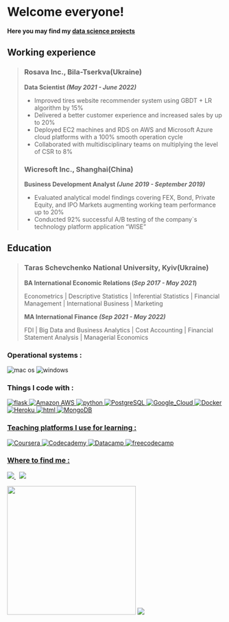 # Welcome everyone! 
**Here you may find my [data science projects](https://github.com/NikitaSmirnov22/SPICED_PROJECTS_2022)**


## Working experience
> ### Rosava Inc., Bila-Tserkva(Ukraine)
> 
> **Data Scientist *(May 2021 - June 2022)***
> 
> * Improved tires website recommender system using GBDT + LR algorithm by 15% 
> * Delivered a better customer experience and increased sales by up to 20%
> * Deployed EC2 machines and RDS on AWS and Microsoft Azure cloud platforms with a 100% smooth operation cycle
> * Collaborated with multidisciplinary teams on multiplying the level of CSR to 8%
> 
> ### Wicresoft Inc., Shanghai(China)
> 
> **Business Development Analyst *(June 2019 - September 2019)***
>
> * Evaluated analytical model findings covering FEX, Bond, Private Equity, and IPO Markets augmenting working team performance up to 20% 
> * Conducted 92% successful A/B testing of the company`s technology platform application “WISE”


## Education
> ### Taras Schevchenko National University, Kyiv(Ukraine)
> 
> **BA International Economic Relations (*Sep 2017 - May 2021*)**
> 
> Econometrics | Descriptive Statistics | Inferential Statistics | Financial Management | International Business | Marketing
> 
> **MA International Finance *(Sep 2021 - May 2022)***
>
> FDI | Big Data and Business Analytics | Cost Accounting | Financial Statement Analysis | Managerial Economics

### Operational systems :
<img alt="mac os" src="https://img.shields.io/badge/mac%20os-000000?style=for-the-badge&logo=apple&logoColor=white"> <img alt="windows" src="https://img.shields.io/badge/Windows-0078D6?style=for-the-badge&logo=windows&logoColor=white" /> 

### Things I code with :
 <a href="https://flask.palletsprojects.com/en/2.2.x/"><img alt="flask" src="https://img.shields.io/badge/Flask-000000?style=for-the-badge&logo=flask&logoColor=white" /> <a href="https://aws.amazon.com/de/free/?trk=7f46dc7a-cf36-47f2-8b7b-74dceeb857ff&sc_channel=ps&s_kwcid=AL!4422!3!560181736202!e!!g!!amazon%20aws&ef_id=CjwKCAjw9suYBhBIEiwA7iMhNL3Kl7lcljAFFZrsJrn_A9wv32xfICXgC_srJQqo-GEHipIJUQHOFRoCqrIQAvD_BwE:G:s&s_kwcid=AL!4422!3!560181736202!e!!g!!amazon%20aws"><img alt="Amazon AWS" src="https://img.shields.io/badge/Amazon_AWS-232F3E?style=for-the-badge&logo=amazon-aws&logoColor=white" /> <a href="https://www.python.org/"><img alt="python" src="https://img.shields.io/badge/Python-14354C?style=for-the-badge&logo=python&logoColor=white" /> <a href="https://www.postgresql.org/"><img alt="PostgreSQL" src="https://img.shields.io/badge/PostgreSQL-316192?style=for-the-badge&logo=postgresql&logoColor=white" /> <a href="https://cloud.google.com/gcp/?hl=de&utm_source=google&utm_medium=cpc&utm_campaign=emea-de-all-de-bkws-all-all-trial-e-gcp-1011340&utm_content=text-ad-none-any-DEV_c-CRE_495030364511-ADGP_Hybrid+%7C+BKWS+-+EXA+%7C+Txt+~+GCP+~+General%23v3-KWID_43700060393213364-kwd-6458750523-userloc_9061132&utm_term=KW_google%20cloud-NET_g-PLAC_&gclid=CjwKCAjw9suYBhBIEiwA7iMhNL354y3MAHGBU7YVsAYDgjr3NB1WTqi4xGjC6JREdmS2h_AQMjHl5RoCZ3AQAvD_BwE&gclsrc=aw.ds"> <img alt="Google_Cloud" src="https://img.shields.io/badge/Google_Cloud-4285F4?style=for-the-badge&logo=google-cloud&logoColor=white" /> <a href="https://www.docker.com/"><img alt="Docker" src="https://img.shields.io/badge/-Docker-46a2f1?style=for-the-badge&logo=docker&logoColor=white" /> <a href="https://dashboard.heroku.com/apps"><img alt="Heroku" src="https://img.shields.io/badge/Heroku-430098?style=for-the-badge&logo=heroku&logoColor=white" /> <a href="https://flask.palletsprojects.com/en/2.2.x/"> <img alt="html" src="https://img.shields.io/badge/HTML-239120?style=for-the-badge&logo=html5&logoColor=white" />  <a href="https://www.mongodb.com/cloud/atlas/lp/try2-de?utm_source=google&utm_campaign=gs_emea_germany_search_core_brand_atlas_desktop&utm_term=mongodb&utm_medium=cpc_paid_search&utm_ad=e&utm_ad_campaign_id=12212624524&adgroup=115749704783&gclid=CjwKCAjw9suYBhBIEiwA7iMhNKsL3eJyMBhH-b0gQcFXTu-KvcfIXOF2t0Sic6_m_4RjGJA3uqVUdxoCamYQAvD_BwE"> <img alt="MongoDB" src="https://img.shields.io/badge/MongoDB-4EA94B?style=for-the-badge&logo=mongodb&logoColor=white" /> 

### Teaching platforms I use for learning :
<a href="https://www.coursera.org/courseraplus/?utm_source=gg&utm_medium=sem&utm_campaign=04-CourseraPlus-EU&utm_content=B2C&campaignid=13520447723&adgroupid=124369969820&device=c&keyword=coursera&matchtype=b&network=g&devicemodel=&adpostion=&creativeid=527622276210&hide_mobile_promo&gclid=CjwKCAjw9suYBhBIEiwA7iMhNHYuDwog_ujR5Q53ZY6z85bLXZ0HJQcnXGUbjCiM0l4EMR82AqErOxoCn44QAvD_BwE"> <img alt="Coursera" src="https://img.shields.io/badge/Coursera-0056D2?style=for-the-badge&logo=Coursera&logoColor=white" /> <a href="https://www.codecademy.com/"><img alt="Codecademy" src="https://img.shields.io/badge/Codecademy-FFF0E5?style=for-the-badge&logo=codecademy&logoColor=303347" /> <a href="https://www.datacamp.com/tutorial/recommender-systems-python"> <img alt="Datacamp" src="https://img.shields.io/badge/Datacamp-05192D?style=for-the-badge&logo=datacamp&logoColor=65FF8F" /> <a href="https://www.freecodecamp.org/"> <img alt="freecodecamp" src="https://img.shields.io/badge/freecodecamp-27273D?style=for-the-badge&logo=freecodecamp&logoColor=white" /> 

### Where to find me :
 <a href="https://www.linkedin.com/in/mykytasmirnov/"><img src="https://img.shields.io/badge/linkedin-%230077B5.svg?&style=for-the-badge&logo=linkedin&logoColor=white" /> </a>&nbsp;&nbsp;<a href="https://www.kaggle.com/nikitasmirnov22"><img src="https://img.shields.io/badge/Kaggle-20BEFF?style=for-the-badge&logo=Kaggle&logoColor=white"/></a>&nbsp;&nbsp;
 
 
 <img src="https://github.com/NikitaSmirnov22/git_for_geeks/blob/main/giphy2.gif" width="300" height="300"> <img src="https://github.com/NikitaSmirnov22/git_for_geeks/blob/main/nerdo.gif"> 
